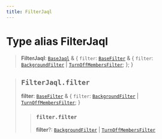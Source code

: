 ```yaml
---
title: FilterJaql
---
```


# Type alias FilterJaql

> **FilterJaql**: [`BaseJaql`](type-alias.BaseJaql.md) & \{
  `filter`: [`BaseFilter`](type-alias.BaseFilter.md) & \{
    `filter`: [`BackgroundFilter`](type-alias.BackgroundFilter.md) \| [`TurnOffMembersFilter`](type-alias.TurnOffMembersFilter.md);
  };
 }

> ## `FilterJaql.filter`
>
> **filter**: [`BaseFilter`](type-alias.BaseFilter.md) & \{
> `filter`: [`BackgroundFilter`](type-alias.BackgroundFilter.md) \| [`TurnOffMembersFilter`](type-alias.TurnOffMembersFilter.md);
> }
>
> > ### `filter.filter`
> >
> > **filter**?: [`BackgroundFilter`](type-alias.BackgroundFilter.md) \| [`TurnOffMembersFilter`](type-alias.TurnOffMembersFilter.md)
> >
> >
>
>
